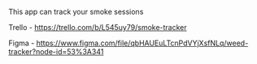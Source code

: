 This app can track your smoke sessions

Trello - https://trello.com/b/L545uy79/smoke-tracker 

Figma - https://www.figma.com/file/qbHAUEuLTcnPdVYjXsfNLq/weed-tracker?node-id=53%3A341
